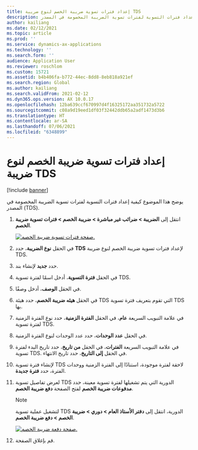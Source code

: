 ```yaml
---
title: إعداد فترات تسوية ضريبة الخصم لنوع ضريبة TDS
description: يوضح هذا الموضوع كيفية إعداد فترات التسوية لفترات تسوية الضريبة المخصومة في المصدر (TDS).
author: kailiang
ms.date: 02/12/2021
ms.topic: article
ms.prod: ''
ms.service: dynamics-ax-applications
ms.technology: ''
ms.search.form: ''
audience: Application User
ms.reviewer: roschlom
ms.custom: 15721
ms.assetid: b4b406fa-b772-44ec-8dd8-8eb818a921ef
ms.search.region: Global
ms.author: kailiang
ms.search.validFrom: 2021-02-12
ms.dyn365.ops.version: AX 10.0.17
ms.openlocfilehash: 12ba639ccf670997d4f16325172aa351732a5722
ms.sourcegitcommit: c08a9d19eed1df03f32442ddb65a2adf1473d3b6
ms.translationtype: HT
ms.contentlocale: ar-SA
ms.lasthandoff: 07/06/2021
ms.locfileid: "6348899"
---
```

# <a name="set-up-withholding-tax-settlement-periods-for-the-tds-tax-type"></a>إعداد فترات تسوية ضريبة الخصم لنوع ضريبة TDS

[!include [banner](../includes/banner.md)]

يوضح هذا الموضوع كيفية إعداد فترات التسوية لفترات تسوية الضريبة المخصومة في المصدر (TDS).

1. انتقل إلى **الضريبة \> ضرائب غير مباشرة \> ضريبة الخصم \> فترات تسوية ضريبة الخصم**.

    [![صفحة فترات تسوية ضريبة الخصم.](./media/apac-ind-TDS-13.png)](./media/apac-ind-TDS-13.png)

2. في الحقل **نوع الضريبة**، حدد **TDS** لإعداد فترات تسوية ضريبة الخصم لنوع ضريبة TDS.
3. حدد **جديد** لإنشاء بند.
4. في الحقل **فترة التسوية**، أدخل اسمًا لفترة تسوية TDS.
5. في الحقل **الوصف**، أدخل وصفًا.
6. في الحقل **هيئه ضريبة الخصم**، حدد هيئة TDS التي تقوم بتعريف فترة تسوية TDS بها.
7. في علامة التبويب السريعة **عام**، في الحقل **الفترة الزمنية**، حدد نوع الفترة الزمنية لفترة تسوية TDS.
8. في الحقل **عدد الوحدات**، حدد عدد الوحدات لنوع الفترة الزمنية.
9. في علامة التبويب السريعة **الفترات**، في الحقل **من تاريخ**، حدد تاريخ البدء لفترة تسوية TDS. في الحقل **إلى التاريخ**، حدد تاريخ الانتهاء.
10. لإنشاء فترة تسوية TDS لاحقة لفترة موجودة، استنادًا إلى الفترة الزمنية ووحدات الفترة، حدد **فترة جديدة**.
11. لعرض تفاصيل تسوية TDS الدورية التي يتم تشغيلها لفترة تسوية معينة، حدد **مدفوعات ضريبة الخصم** لفتح الصفحة **دفع ضريبة الخصم**.

    > [!NOTE]
    > لتشغيل عملية تسوية TDS الدورية، انتقل إلى **دفتر الأستاذ العام \> دوري \> ضريبة الخصم \> دفع ضريبة الخصم**.

    [![صفحة دفعة ضريبة الخصم.](./media/apac-ind-TDS-15.png)](./media/apac-ind-TDS-15.png)

12. قم بإغلاق الصفحة.
